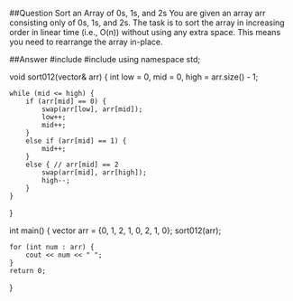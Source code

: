 ##Question
Sort an Array of 0s, 1s, and 2s You are given an array arr consisting only of 0s, 1s, and 2s. The task is to sort the array in increasing order in linear time (i.e., O(n)) without using any extra space. This means you need to rearrange the array in-place.

##Answer
#include <iostream>
#include <vector>
using namespace std;

void sort012(vector<int>& arr) {
    int low = 0, mid = 0, high = arr.size() - 1;
    
    while (mid <= high) {
        if (arr[mid] == 0) {
            swap(arr[low], arr[mid]);
            low++;
            mid++;
        }
        else if (arr[mid] == 1) {
            mid++;
        }
        else { // arr[mid] == 2
            swap(arr[mid], arr[high]);
            high--;
        }
    }
}

int main() {
    vector<int> arr = {0, 1, 2, 1, 0, 2, 1, 0};
    sort012(arr);
    
    for (int num : arr) {
        cout << num << " ";
    }
    return 0;
}
